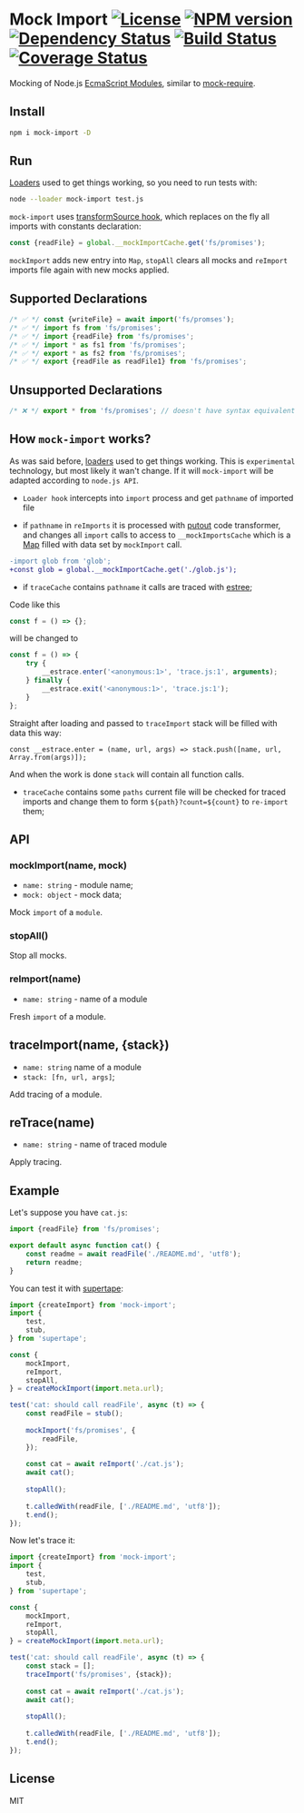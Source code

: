 # Mock Import [![License][LicenseIMGURL]][LicenseURL] [![NPM version][NPMIMGURL]][NPMURL] [![Dependency Status][DependencyStatusIMGURL]][DependencyStatusURL] [![Build Status][BuildStatusIMGURL]][BuildStatusURL] [![Coverage Status][CoverageIMGURL]][CoverageURL]

[NPMIMGURL]: https://img.shields.io/npm/v/mock-import.svg?style=flat
[DependencyStatusIMGURL]: https://img.shields.io/david/coderaiser/mock-import.svg?style=flat
[BuildStatusURL]: https://github.com/coderaiser/mock-import/actions?query=workflow%3A%22Node+CI%22 "Build Status"
[BuildStatusIMGURL]: https://github.com/coderaiser/mock-import/workflows/Node%20CI/badge.svg
[LicenseIMGURL]: https://img.shields.io/badge/license-MIT-317BF9.svg?style=flat
[NPMURL]: https://npmjs.org/package/mock-import "npm"
[DependencyStatusURL]: https://david-dm.org/coderaiser/mock-import "Dependency Status"
[LicenseURL]: https://tldrlegal.com/license/mit-license "MIT License"
[CoverageURL]: https://coveralls.io/github/coderaiser/mock-import?branch=master
[CoverageIMGURL]: https://coveralls.io/repos/coderaiser/mock-import/badge.svg?branch=master&service=github

Mocking of Node.js [EcmaScript Modules](https://nodejs.org/api/esm.html#esm_modules_ecmascript_modules), similar to [mock-require](https://github.com/boblauer/mock-require).

## Install

```sh
npm i mock-import -D
```

## Run

[Loaders](https://nodejs.org/api/esm.html#esm_loaders) used to get things working, so you need to run tests with:

```sh
node --loader mock-import test.js
```

`mock-import` uses [transformSource hook](https://nodejs.org/api/esm.html#esm_transformsource_source_context_defaulttransformsource), which replaces on the fly all imports with constants declaration:

```js
const {readFile} = global.__mockImportCache.get('fs/promises');
```

`mockImport` adds new entry into `Map`, `stopAll` clears all mocks and `reImport` imports file again with new mocks applied.

## Supported Declarations

```js
/* ✅ */ const {writeFile} = await import('fs/promses');
/* ✅ */ import fs from 'fs/promises';
/* ✅ */ import {readFile} from 'fs/promises';
/* ✅ */ import * as fs1 from 'fs/promises';
/* ✅ */ export * as fs2 from 'fs/promises';
/* ✅ */ export {readFile as readFile1} from 'fs/promises';
```

## Unsupported Declarations

```js
/* ❌ */ export * from 'fs/promises'; // doesn't have syntax equivalent
```

## How `mock-import` works?

As was said before, [loaders](https://nodejs.org/api/esm.html#esm_loaders) used to get things working. This is `experimental` technology,
but most likely it wan't change. If it will `mock-import` will be adapted according to `node.js API`.

- `Loader hook` intercepts into `import` process and get `pathname` of imported file

- if `pathname` in `reImports` it is processed with [putout](https://github.com/coderaiser/putout) code transformer, and changes all `import` calls to access to `__mockImportsCache` which is a [Map](https://developer.mozilla.org/en-US/docs/Web/JavaScript/Reference/Global_Objects/Map) filled with data set by `mockImport` call.

```diff
-import glob from 'glob';
+const glob = global.__mockImportCache.get('./glob.js');
```

- if `traceCache` contains `pathname` it calls are traced with [estree](https://github.com/coderaiser/estree);

Code like this

```js
const f = () => {};
```

will be changed to

```js
const f = () => {
    try {
        __estrace.enter('<anonymous:1>', 'trace.js:1', arguments);
    } finally {
        __estrace.exit('<anonymous:1>', 'trace.js:1');
    }
};
```

Straight after loading and passed to `traceImport` stack will be filled with data this way:

```
const __estrace.enter = (name, url, args) => stack.push([name, url, Array.from(args)]);
```

And when the work is done `stack` will contain all function calls.

- `traceCache` contains some `paths` current file will be checked for traced imports and change them to form `${path}?count=${count}` to `re-import` them;

## API

### mockImport(name, mock)

- `name: string` - module name;
- `mock: object` -  mock data;

Mock `import` of a `module`.

### stopAll()

Stop all mocks.

### reImport(name)

- `name: string` - name of a module

Fresh `import` of a module.

## traceImport(name, {stack})

- `name: string` name of a module
- `stack: [fn, url, args]`;

Add tracing of a module.

## reTrace(name)

- `name: string` - name of traced module

Apply tracing.

## Example

Let's suppose you have `cat.js`:

```js
import {readFile} from 'fs/promises';

export default async function cat() {
    const readme = await readFile('./README.md', 'utf8');
    return readme;
}
```

You can test it with [supertape](https://github.com/coderaiser/supertape):

```js
import {createImport} from 'mock-import';
import {
    test,
    stub,
} from 'supertape';

const {
    mockImport,
    reImport,
    stopAll,
} = createMockImport(import.meta.url);

test('cat: should call readFile', async (t) => {
    const readFile = stub();
    
    mockImport('fs/promises', {
        readFile,
    });
    
    const cat = await reImport('./cat.js');
    await cat();
    
    stopAll();
    
    t.calledWith(readFile, ['./README.md', 'utf8']);
    t.end();
});
```

Now let's trace it:

```js
import {createImport} from 'mock-import';
import {
    test,
    stub,
} from 'supertape';

const {
    mockImport,
    reImport,
    stopAll,
} = createMockImport(import.meta.url);

test('cat: should call readFile', async (t) => {
    const stack = [];
    traceImport('fs/promises', {stack});
    
    const cat = await reImport('./cat.js');
    await cat();
    
    stopAll();
    
    t.calledWith(readFile, ['./README.md', 'utf8']);
    t.end();
});
```

## License

MIT
